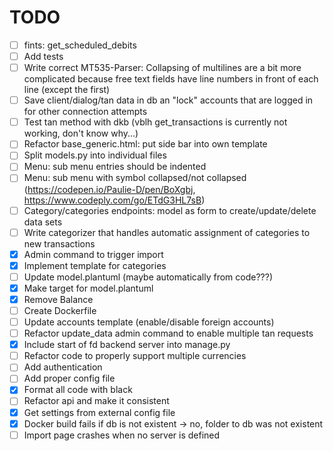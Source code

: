 # TODO

* [ ] fints: get_scheduled_debits
* [ ] Add tests
* [ ] Write correct MT535-Parser: Collapsing of multilines are a bit more complicated because free text fields have line numbers in front of each line (except the first)
* [ ] Save client/dialog/tan data in db an "lock" accounts that are logged in for other connection attempts
* [ ] Test tan method with dkb (vblh get_transactions is currently not working, don't know why...)
* [ ] Refactor base_generic.html: put side bar into own template
* [ ] Split models.py into individual files
* [ ] Menu: sub menu entries should be indented
* [ ] Menu: sub menu with symbol collapsed/not collapsed (https://codepen.io/Paulie-D/pen/BoXgbj, https://www.codeply.com/go/ETdG3HL7sB)
* [ ] Category/categories endpoints: model as form to create/update/delete data sets
* [ ] Write categorizer that handles automatic assignment of categories to new transactions
* [X] Admin command to trigger import
* [X] Implement template for categories
* [ ] Update model.plantuml (maybe automatically from code???)
* [X] Make target for model.plantuml
* [X] Remove Balance
* [ ] Create Dockerfile
* [ ] Update accounts template (enable/disable foreign accounts)
* [ ] Refactor update_data admin command to enable multiple tan requests
* [X] Include start of fd backend server into manage.py
* [ ] Refactor code to properly support multiple currencies
* [ ] Add authentication
* [ ] Add proper config file
* [X] Format all code with black
* [ ] Refactor api and make it consistent
* [X] Get settings from external config file
* [X] Docker build fails if db is not existent -> no, folder to db was not existent
* [ ] Import page crashes when no server is defined
